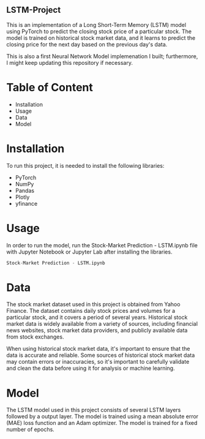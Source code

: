 ## LSTM-Project
This is an implementation of a Long Short-Term Memory (LSTM) model using PyTorch to predict the closing stock price of a particular stock. The model is trained on historical stock market data, and it learns to predict the closing price for the next day based on the previous day's data.

This is also a first Neural Network Model implemenation I built; furthermore, I might keep updating this repository if necessary.
# Table of Content
  * Installation
  * Usage
  * Data
  * Model
# Installation
To run this project, it is needed to install the following libraries:
 * PyTorch
 * NumPy
 * Pandas
 * Plotly
 * yfinance
# Usage
In order to run the model, run the Stock-Market Prediction - LSTM.ipynb file with Jupyter Notebook or Jupyter Lab after installing the libraries.
``` python 
Stock-Market Prediction - LSTM.ipynb
```
# Data 
The stock market dataset used in this project is obtained from Yahoo Finance. The dataset contains daily stock prices and volumes for a particular stock, and it covers a period of several years. Historical stock market data is widely available from a variety of sources, including financial news websites, stock market data providers, and publicly available data from stock exchanges.

When using historical stock market data, it's important to ensure that the data is accurate and reliable. Some sources of historical stock market data may contain errors or inaccuracies, so it's important to carefully validate and clean the data before using it for analysis or machine learning.

# Model
The LSTM model used in this project consists of several LSTM layers followed by a output layer. The model is trained using a mean absolute error (MAE) loss function and an Adam optimizer. The model is trained for a fixed number of epochs.
